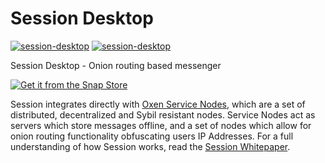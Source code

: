 # Session Desktop

[![session-desktop](https://snapcraft.io/session-desktop/badge.svg)](https://snapcraft.io/session-desktop)
[![session-desktop](https://snapcraft.io/session-desktop/trending.svg?name=0)](https://snapcraft.io/session-desktop)

Session Desktop - Onion routing based messenger

[![Get it from the Snap Store](https://snapcraft.io/static/images/badges/en/snap-store-black.svg)](https://snapcraft.io/session-desktop)


Session integrates directly with [Oxen Service Nodes](https://docs.oxen.io/about-the-oxen-blockchain/oxen-service-nodes), which are a set of distributed, decentralized and Sybil resistant nodes. Service Nodes act as servers which store messages offline, and a set of nodes which allow for onion routing functionality obfuscating users IP Addresses. For a full understanding of how Session works, read the [Session Whitepaper](https://getsession.org/whitepaper).